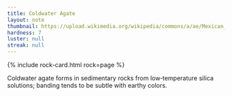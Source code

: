 ```yaml
---
title: Coldwater Agate
layout: note
thumbnail: https://upload.wikimedia.org/wikipedia/commons/a/ae/Mexican_Crazy_Lace_Agate_-_World%27s_Best.jpg
hardness: 7
luster: null
streak: null
---
```

{% include rock-card.html rock=page %}

Coldwater agate forms in sedimentary rocks from low‑temperature silica solutions; banding tends to be subtle with earthy colors.
